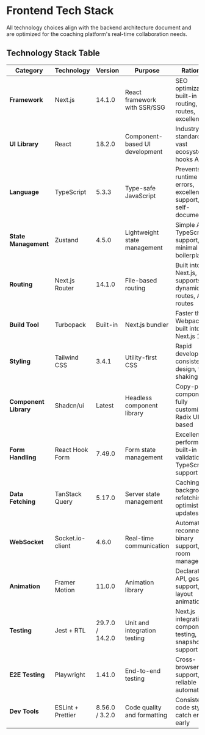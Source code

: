 # Frontend Tech Stack

All technology choices align with the backend architecture document and are optimized for the coaching platform's real-time collaboration needs.

## Technology Stack Table

| Category | Technology | Version | Purpose | Rationale |
|----------|------------|---------|---------|-----------|
| **Framework** | Next.js | 14.1.0 | React framework with SSR/SSG | SEO optimization, built-in routing, API routes, excellent DX |
| **UI Library** | React | 18.2.0 | Component-based UI development | Industry standard, vast ecosystem, hooks API |
| **Language** | TypeScript | 5.3.3 | Type-safe JavaScript | Prevents runtime errors, excellent IDE support, self-documenting |
| **State Management** | Zustand | 4.5.0 | Lightweight state management | Simple API, TypeScript support, minimal boilerplate |
| **Routing** | Next.js Router | 14.1.0 | File-based routing | Built into Next.js, supports dynamic routes, API routes |
| **Build Tool** | Turbopack | Built-in | Next.js bundler | Faster than Webpack, built into Next.js 14 |
| **Styling** | Tailwind CSS | 3.4.1 | Utility-first CSS | Rapid development, consistent design, tree-shaking |
| **Component Library** | Shadcn/ui | Latest | Headless component library | Copy-paste components, fully customizable, Radix UI based |
| **Form Handling** | React Hook Form | 7.49.0 | Form state management | Excellent performance, built-in validation, TypeScript support |
| **Data Fetching** | TanStack Query | 5.17.0 | Server state management | Caching, background refetching, optimistic updates |
| **WebSocket** | Socket.io-client | 4.6.0 | Real-time communication | Automatic reconnection, binary support, room management |
| **Animation** | Framer Motion | 11.0.0 | Animation library | Declarative API, gesture support, layout animations |
| **Testing** | Jest + RTL | 29.7.0 / 14.2.0 | Unit and integration testing | Next.js integration, component testing, snapshot support |
| **E2E Testing** | Playwright | 1.41.0 | End-to-end testing | Cross-browser support, reliable automation |
| **Dev Tools** | ESLint + Prettier | 8.56.0 / 3.2.0 | Code quality and formatting | Consistent code style, catch errors early |
